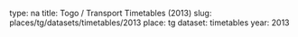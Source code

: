 type: na
title: Togo / Transport Timetables (2013)
slug: places/tg/datasets/timetables/2013
place: tg
dataset: timetables
year: 2013
